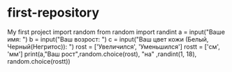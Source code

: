 # first-repository
My first project 
import random
from random import randint
a = input("Ваше имя: ")
b = input("Ваш возрост: ")
c = input("Ваш цвет кожи (Белый, Черный(Негритос)): ")
rost = ['Увеличился', 'Уменьшился']
rostt = ['см', 'мм']
print(a,"Ваш рост",random.choice(rost), "на" ,randint(1, 18), random.choice(rostt)) 
 
